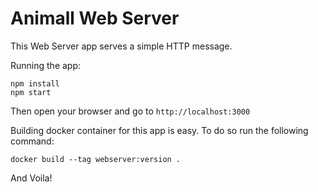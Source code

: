# Animall Web Server

This Web Server app serves a simple HTTP message.

Running the app:
```
npm install
npm start
```
Then open your browser and go to `http://localhost:3000`

Building docker container for this app is easy. To do so run the following command:
```
docker build --tag webserver:version .
```
And Voila!

